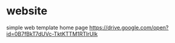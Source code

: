 # website
simple web template home page
https://drive.google.com/open?id=0B7fBkT7dUVc-TktKTTM1RTlrUlk
